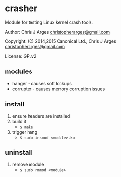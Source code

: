 crasher
=======

Module for testing Linux kernel crash tools.

Author: Chris J Arges <christopherarges@gmail.com>

Copyright:  (C) 2014,2015 Canonical Ltd., Chris J Arges <christopherarges@gmail.com>

License: GPLv2

modules
-------
* hanger - causes soft lockups
* corrupter - causes memory corruption issues

install
-------
1. ensure headers are installed
2. build it
	* `$ make`
3. trigger hang
	* `$ sudo insmod <module>.ko`

uninstall
---------
1. remove module
	* `$ sudo rmmod <module>`

